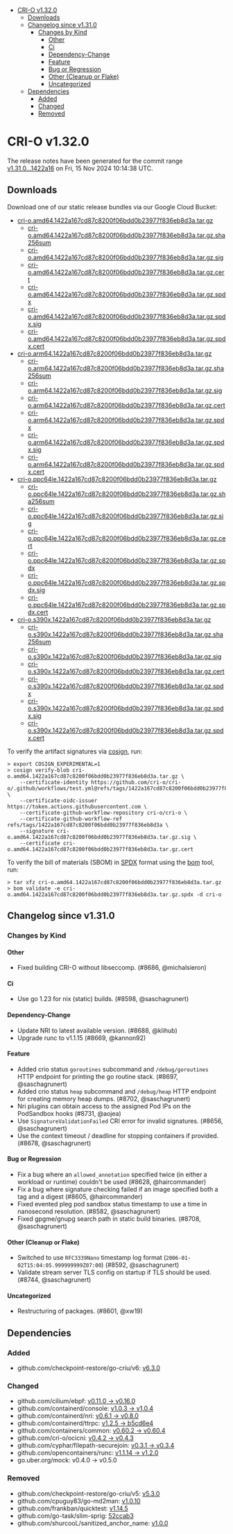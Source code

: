 - [CRI-O v1.32.0](#cri-o-v1320)
  - [Downloads](#downloads)
  - [Changelog since v1.31.0](#changelog-since-v1310)
    - [Changes by Kind](#changes-by-kind)
      - [Other](#other)
      - [Ci](#ci)
      - [Dependency-Change](#dependency-change)
      - [Feature](#feature)
      - [Bug or Regression](#bug-or-regression)
      - [Other (Cleanup or Flake)](#other-cleanup-or-flake)
      - [Uncategorized](#uncategorized)
  - [Dependencies](#dependencies)
    - [Added](#added)
    - [Changed](#changed)
    - [Removed](#removed)

# CRI-O v1.32.0

The release notes have been generated for the commit range
[v1.31.0...1422a16](https://github.com/cri-o/cri-o/compare/v1.31.0...v1.32.0) on Fri, 15 Nov 2024 10:14:38 UTC.

## Downloads

Download one of our static release bundles via our Google Cloud Bucket:

- [cri-o.amd64.1422a167cd87c8200f06bdd0b23977f836eb8d3a.tar.gz](https://storage.googleapis.com/cri-o/artifacts/cri-o.amd64.1422a167cd87c8200f06bdd0b23977f836eb8d3a.tar.gz)
  - [cri-o.amd64.1422a167cd87c8200f06bdd0b23977f836eb8d3a.tar.gz.sha256sum](https://storage.googleapis.com/cri-o/artifacts/cri-o.amd64.1422a167cd87c8200f06bdd0b23977f836eb8d3a.tar.gz.sha256sum)
  - [cri-o.amd64.1422a167cd87c8200f06bdd0b23977f836eb8d3a.tar.gz.sig](https://storage.googleapis.com/cri-o/artifacts/cri-o.amd64.1422a167cd87c8200f06bdd0b23977f836eb8d3a.tar.gz.sig)
  - [cri-o.amd64.1422a167cd87c8200f06bdd0b23977f836eb8d3a.tar.gz.cert](https://storage.googleapis.com/cri-o/artifacts/cri-o.amd64.1422a167cd87c8200f06bdd0b23977f836eb8d3a.tar.gz.cert)
  - [cri-o.amd64.1422a167cd87c8200f06bdd0b23977f836eb8d3a.tar.gz.spdx](https://storage.googleapis.com/cri-o/artifacts/cri-o.amd64.1422a167cd87c8200f06bdd0b23977f836eb8d3a.tar.gz.spdx)
  - [cri-o.amd64.1422a167cd87c8200f06bdd0b23977f836eb8d3a.tar.gz.spdx.sig](https://storage.googleapis.com/cri-o/artifacts/cri-o.amd64.1422a167cd87c8200f06bdd0b23977f836eb8d3a.tar.gz.spdx.sig)
  - [cri-o.amd64.1422a167cd87c8200f06bdd0b23977f836eb8d3a.tar.gz.spdx.cert](https://storage.googleapis.com/cri-o/artifacts/cri-o.amd64.1422a167cd87c8200f06bdd0b23977f836eb8d3a.tar.gz.spdx.cert)
- [cri-o.arm64.1422a167cd87c8200f06bdd0b23977f836eb8d3a.tar.gz](https://storage.googleapis.com/cri-o/artifacts/cri-o.arm64.1422a167cd87c8200f06bdd0b23977f836eb8d3a.tar.gz)
  - [cri-o.arm64.1422a167cd87c8200f06bdd0b23977f836eb8d3a.tar.gz.sha256sum](https://storage.googleapis.com/cri-o/artifacts/cri-o.arm64.1422a167cd87c8200f06bdd0b23977f836eb8d3a.tar.gz.sha256sum)
  - [cri-o.arm64.1422a167cd87c8200f06bdd0b23977f836eb8d3a.tar.gz.sig](https://storage.googleapis.com/cri-o/artifacts/cri-o.arm64.1422a167cd87c8200f06bdd0b23977f836eb8d3a.tar.gz.sig)
  - [cri-o.arm64.1422a167cd87c8200f06bdd0b23977f836eb8d3a.tar.gz.cert](https://storage.googleapis.com/cri-o/artifacts/cri-o.arm64.1422a167cd87c8200f06bdd0b23977f836eb8d3a.tar.gz.cert)
  - [cri-o.arm64.1422a167cd87c8200f06bdd0b23977f836eb8d3a.tar.gz.spdx](https://storage.googleapis.com/cri-o/artifacts/cri-o.arm64.1422a167cd87c8200f06bdd0b23977f836eb8d3a.tar.gz.spdx)
  - [cri-o.arm64.1422a167cd87c8200f06bdd0b23977f836eb8d3a.tar.gz.spdx.sig](https://storage.googleapis.com/cri-o/artifacts/cri-o.arm64.1422a167cd87c8200f06bdd0b23977f836eb8d3a.tar.gz.spdx.sig)
  - [cri-o.arm64.1422a167cd87c8200f06bdd0b23977f836eb8d3a.tar.gz.spdx.cert](https://storage.googleapis.com/cri-o/artifacts/cri-o.arm64.1422a167cd87c8200f06bdd0b23977f836eb8d3a.tar.gz.spdx.cert)
- [cri-o.ppc64le.1422a167cd87c8200f06bdd0b23977f836eb8d3a.tar.gz](https://storage.googleapis.com/cri-o/artifacts/cri-o.ppc64le.1422a167cd87c8200f06bdd0b23977f836eb8d3a.tar.gz)
  - [cri-o.ppc64le.1422a167cd87c8200f06bdd0b23977f836eb8d3a.tar.gz.sha256sum](https://storage.googleapis.com/cri-o/artifacts/cri-o.ppc64le.1422a167cd87c8200f06bdd0b23977f836eb8d3a.tar.gz.sha256sum)
  - [cri-o.ppc64le.1422a167cd87c8200f06bdd0b23977f836eb8d3a.tar.gz.sig](https://storage.googleapis.com/cri-o/artifacts/cri-o.ppc64le.1422a167cd87c8200f06bdd0b23977f836eb8d3a.tar.gz.sig)
  - [cri-o.ppc64le.1422a167cd87c8200f06bdd0b23977f836eb8d3a.tar.gz.cert](https://storage.googleapis.com/cri-o/artifacts/cri-o.ppc64le.1422a167cd87c8200f06bdd0b23977f836eb8d3a.tar.gz.cert)
  - [cri-o.ppc64le.1422a167cd87c8200f06bdd0b23977f836eb8d3a.tar.gz.spdx](https://storage.googleapis.com/cri-o/artifacts/cri-o.ppc64le.1422a167cd87c8200f06bdd0b23977f836eb8d3a.tar.gz.spdx)
  - [cri-o.ppc64le.1422a167cd87c8200f06bdd0b23977f836eb8d3a.tar.gz.spdx.sig](https://storage.googleapis.com/cri-o/artifacts/cri-o.ppc64le.1422a167cd87c8200f06bdd0b23977f836eb8d3a.tar.gz.spdx.sig)
  - [cri-o.ppc64le.1422a167cd87c8200f06bdd0b23977f836eb8d3a.tar.gz.spdx.cert](https://storage.googleapis.com/cri-o/artifacts/cri-o.ppc64le.1422a167cd87c8200f06bdd0b23977f836eb8d3a.tar.gz.spdx.cert)
- [cri-o.s390x.1422a167cd87c8200f06bdd0b23977f836eb8d3a.tar.gz](https://storage.googleapis.com/cri-o/artifacts/cri-o.s390x.1422a167cd87c8200f06bdd0b23977f836eb8d3a.tar.gz)
  - [cri-o.s390x.1422a167cd87c8200f06bdd0b23977f836eb8d3a.tar.gz.sha256sum](https://storage.googleapis.com/cri-o/artifacts/cri-o.s390x.1422a167cd87c8200f06bdd0b23977f836eb8d3a.tar.gz.sha256sum)
  - [cri-o.s390x.1422a167cd87c8200f06bdd0b23977f836eb8d3a.tar.gz.sig](https://storage.googleapis.com/cri-o/artifacts/cri-o.s390x.1422a167cd87c8200f06bdd0b23977f836eb8d3a.tar.gz.sig)
  - [cri-o.s390x.1422a167cd87c8200f06bdd0b23977f836eb8d3a.tar.gz.cert](https://storage.googleapis.com/cri-o/artifacts/cri-o.s390x.1422a167cd87c8200f06bdd0b23977f836eb8d3a.tar.gz.cert)
  - [cri-o.s390x.1422a167cd87c8200f06bdd0b23977f836eb8d3a.tar.gz.spdx](https://storage.googleapis.com/cri-o/artifacts/cri-o.s390x.1422a167cd87c8200f06bdd0b23977f836eb8d3a.tar.gz.spdx)
  - [cri-o.s390x.1422a167cd87c8200f06bdd0b23977f836eb8d3a.tar.gz.spdx.sig](https://storage.googleapis.com/cri-o/artifacts/cri-o.s390x.1422a167cd87c8200f06bdd0b23977f836eb8d3a.tar.gz.spdx.sig)
  - [cri-o.s390x.1422a167cd87c8200f06bdd0b23977f836eb8d3a.tar.gz.spdx.cert](https://storage.googleapis.com/cri-o/artifacts/cri-o.s390x.1422a167cd87c8200f06bdd0b23977f836eb8d3a.tar.gz.spdx.cert)

To verify the artifact signatures via [cosign](https://github.com/sigstore/cosign), run:

```console
> export COSIGN_EXPERIMENTAL=1
> cosign verify-blob cri-o.amd64.1422a167cd87c8200f06bdd0b23977f836eb8d3a.tar.gz \
    --certificate-identity https://github.com/cri-o/cri-o/.github/workflows/test.yml@refs/tags/1422a167cd87c8200f06bdd0b23977f836eb8d3a \
    --certificate-oidc-issuer https://token.actions.githubusercontent.com \
    --certificate-github-workflow-repository cri-o/cri-o \
    --certificate-github-workflow-ref refs/tags/1422a167cd87c8200f06bdd0b23977f836eb8d3a \
    --signature cri-o.amd64.1422a167cd87c8200f06bdd0b23977f836eb8d3a.tar.gz.sig \
    --certificate cri-o.amd64.1422a167cd87c8200f06bdd0b23977f836eb8d3a.tar.gz.cert
```

To verify the bill of materials (SBOM) in [SPDX](https://spdx.org) format using the [bom](https://sigs.k8s.io/bom) tool, run:

```console
> tar xfz cri-o.amd64.1422a167cd87c8200f06bdd0b23977f836eb8d3a.tar.gz
> bom validate -e cri-o.amd64.1422a167cd87c8200f06bdd0b23977f836eb8d3a.tar.gz.spdx -d cri-o
```

## Changelog since v1.31.0

### Changes by Kind

#### Other
 - Fixed building CRI-O without libseccomp. (#8686, @michalsieron)

#### Ci
 - Use go 1.23 for nix (static) builds. (#8598, @saschagrunert)

#### Dependency-Change
 - Update NRI to latest available version. (#8688, @klihub)
 - Upgrade runc to v1.1.15 (#8669, @kannon92)

#### Feature
 - Added crio status `goroutines` subcommand and `/debug/goroutines` HTTP endpoint for printing the go routine stack. (#8697, @saschagrunert)
 - Added crio status `heap` subcommand and `/debug/heap` HTTP endpoint for creating memory heap dumps. (#8702, @saschagrunert)
 - Nri plugins can obtain access to the assigned Pod IPs on the PodSandbox hooks (#8731, @aojea)
 - Use `SignatureValidationFailed` CRI error for invalid signatures. (#8656, @saschagrunert)
 - Use the context timeout / deadline for stopping containers if provided. (#8678, @saschagrunert)

#### Bug or Regression
 - Fix a bug where an `allowed_annotation` specified twice (in either a workload or runtime) couldn't be used (#8628, @haircommander)
 - Fix a bug where signature checking failed if an image specified both a tag and a digest (#8605, @haircommander)
 - Fixed evented pleg pod sandbox status timestamp to use a time in nanosecond resolution. (#8582, @saschagrunert)
 - Fixed gpgme/gnupg search path in static build binaries. (#8708, @saschagrunert)

#### Other (Cleanup or Flake)
 - Switched to use `RFC3339Nano` timestamp log format (`2006-01-02T15:04:05.999999999Z07:00`) (#8592, @saschagrunert)
 - Validate stream server TLS config on startup if TLS should be used. (#8744, @saschagrunert)

#### Uncategorized
 - Restructuring of packages. (#8601, @xw19)

## Dependencies

### Added
- github.com/checkpoint-restore/go-criu/v6: [v6.3.0](https://github.com/checkpoint-restore/go-criu/tree/v6.3.0)

### Changed
- github.com/cilium/ebpf: [v0.11.0 → v0.16.0](https://github.com/cilium/ebpf/compare/v0.11.0...v0.16.0)
- github.com/containerd/console: [v1.0.3 → v1.0.4](https://github.com/containerd/console/compare/v1.0.3...v1.0.4)
- github.com/containerd/nri: [v0.6.1 → v0.8.0](https://github.com/containerd/nri/compare/v0.6.1...v0.8.0)
- github.com/containerd/ttrpc: [v1.2.5 → b5cd6e4](https://github.com/containerd/ttrpc/compare/v1.2.5...b5cd6e4)
- github.com/containers/common: [v0.60.2 → v0.60.4](https://github.com/containers/common/compare/v0.60.2...v0.60.4)
- github.com/cri-o/ocicni: [v0.4.2 → v0.4.3](https://github.com/cri-o/ocicni/compare/v0.4.2...v0.4.3)
- github.com/cyphar/filepath-securejoin: [v0.3.1 → v0.3.4](https://github.com/cyphar/filepath-securejoin/compare/v0.3.1...v0.3.4)
- github.com/opencontainers/runc: [v1.1.14 → v1.2.0](https://github.com/opencontainers/runc/compare/v1.1.14...v1.2.0)
- go.uber.org/mock: v0.4.0 → v0.5.0

### Removed
- github.com/checkpoint-restore/go-criu/v5: [v5.3.0](https://github.com/checkpoint-restore/go-criu/tree/v5.3.0)
- github.com/cpuguy83/go-md2man: [v1.0.10](https://github.com/cpuguy83/go-md2man/tree/v1.0.10)
- github.com/frankban/quicktest: [v1.14.5](https://github.com/frankban/quicktest/tree/v1.14.5)
- github.com/go-task/slim-sprig: [52ccab3](https://github.com/go-task/slim-sprig/tree/52ccab3)
- github.com/shurcooL/sanitized_anchor_name: [v1.0.0](https://github.com/shurcooL/sanitized_anchor_name/tree/v1.0.0)
